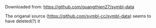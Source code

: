 Downloaded from: https://github.com/quangthien27/symbl-data

The origanal source (https://github.com/symbl-cc/symbl-data) seems to have deleted(?) it